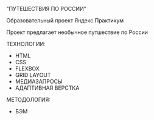 "ПУТЕШЕСТВИЯ ПО РОССИИ"

Образовательный проект Яндекс.Практикум

Проект предлагает необычное путшествие по России 

  ТЕХНОЛОГИИ:
  - HTML
  - CSS
  - FLEXBOX
  - GRID LAYOUT
  - МЕДИАЗАПРОСЫ
  - АДАПТИВНАЯ ВЕРСТКА

  МЕТОДОЛОГИЯ: 
  - БЭМ

